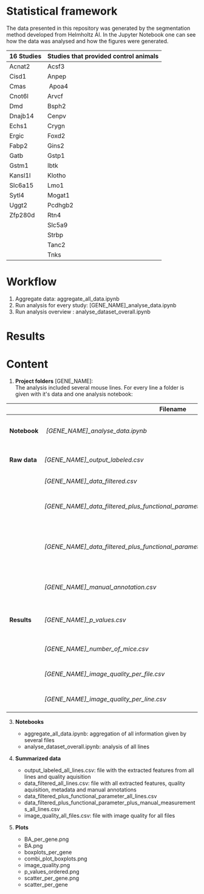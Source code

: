 # Statistical framework
The data presented in this repository was generated by the segmentation method developed from Helmholtz AI.
In the Jupyter Notebook one can see how the data was analysed and how the figures were generated.

| 16 Studies | Studies that provided control animals|
| ------- | ------- |
| Acnat2  | Acsf3   |
| Cisd1   | Anpep   |
| Cmas    | Apoa4   |
| Cnot6l  | Arvcf   |
| Dmd     | Bsph2   |
| Dnajb14 | Cenpv   |
| Echs1   | Crygn   |
| Ergic   | Foxd2   |
| Fabp2   | Gins2   |
| Gatb    | Gstp1   | 
| Gstm1   | Ibtk    |
| Kansl1l | Klotho  |
| Slc6a15 | Lmo1    |
| Sytl4   | Mogat1  |
| Uggt2   | Pcdhgb2 |
| Zfp280d | Rtn4    |
|         | Slc5a9  |
|         | Strbp   |
|         | Tanc2   |
|         | Tnks    |

# Workflow
1. Aggregate data: aggregate_all_data.ipynb
2. Run analysis for every study: [GENE_NAME]_analyse_data.ipynb
3. Run analysis overview : analyse_dataset_overall.ipynb

# Results


# Content
1. **Project folders** [GENE_NAME]: <br>
The analysis included several mouse lines. For every line a folder is given with it's data and one analysis notebook:<br>

|         | **Filename**                                                                          | **Description**                      |
| ----------- | --------------------------------------------- |--------------------------------------------------------------------------|
| **Notebook**    | *[GENE_NAME]_analyse_data.ipynb*          | Notebook used for analysis per study                                     |
| **Raw data**    | *[GENE_NAME]_output_labeled.csv*          | Output with quality labels                                               |    
|             | *[GENE_NAME]_data_filtered.csv*               | Filtered data                                                            |
|             | *[GENE_NAME]_data_filtered_plus_functional_parameter.csv*                          | Filtered data with calculated features |
|             | *[GENE_NAME]_data_filtered_plus_functional_parameter_plus_manual_measurements.csv* | Filtered data with calculated features and manual annotations         |
|             | *[GENE_NAME]_manual_annotation.csv*           | Metadata and manual annotations of the study                             |
| **Results** | *[GENE_NAME]_p_values.csv*                    | Calculated p-values for all features                                     |
|             | *[GENE_NAME]_number_of_mice.csv*              | Number of mice per experiments                                           |
|             | *[GENE_NAME]_image_quality_per_file.csv*      | Image quality per file                                                  |
|             | *[GENE_NAME]_image_quality_per_line.csv*      | Image quality per study                                                  |


3. **Notebooks**<br>
    - aggregate_all_data.ipynb: aggregation of all information given by several files<br>
    - analyse_dataset_overall.ipynb: analysis of all lines

4. **Summarized data**<br>
    - output_labeled_all_lines.csv: file with the extracted features from all lines and quality aquisition<br>
    - data_filtered_all_lines.csv: file with all extracted features, quality aquisition, metadata and manual annotations<br>
    - data_filtered_plus_functional_parameter_all_lines.csv <br>
    - data_filtered_plus_functional_parameter_plus_manual_measurements_all_lines.csv <br>
    - image_quality_all_files.csv: file with image quality for all files
    
5. **Plots**
    - BA_per_gene.png <br>
    - BA.png <br>
    - boxplots_per_gene <br>
    - combi_plot_boxplots.png <br>
    - image_quality.png <br>
    - p_values_ordered.png <br>
    - scatter_per_gene.png <br>
    - scatter_per_gene <br>
